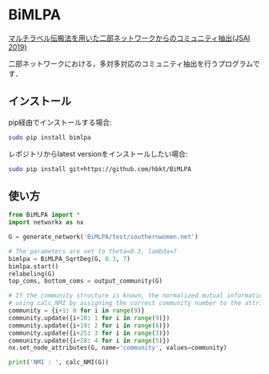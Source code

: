 # BiMLPA
[マルチラベル伝搬法を用いた二部ネットワークからのコミュニティ抽出(JSAI 2019)](https://confit.atlas.jp/guide/event-img/jsai2019/4B2-J-3-02/public/pdf?type=in)

二部ネットワークにおける，多対多対応のコミュニティ抽出を行うプログラムです．

## インストール 

pip経由でインストールする場合:
```bash
sudo pip install bimlpa
```

レポジトリからlatest versionをインストールしたい場合:
```bash
sudo pip install git+https://github.com/hbkt/BiMLPA
```

## 使い方

```python
from BiMLPA import *
import networkx as nx

G = generate_network('BiMLPA/test/southernwomen.net')

# The parameters are set to theta=0.3, lambda=7
bimlpa = BiMLPA_SqrtDeg(G, 0.3, 7)
bimlpa.start()
relabeling(G)
top_coms, bottom_coms = output_community(G)

# If the community structure is known, the normalized mutual information score can be calculated
# using calc_NMI by assigning the correct community number to the attribute 'community' of the node.
community = {i+1: 0 for i in range(9)}
community.update({i+10: 1 for i in range(9)})
community.update({i+19: 2 for i in range(6)})
community.update({i+25: 3 for i in range(3)})
community.update({i+28: 4 for i in range(5)})
nx.set_node_attributes(G, name='community', values=community)

print('NMI : ', calc_NMI(G))
```
